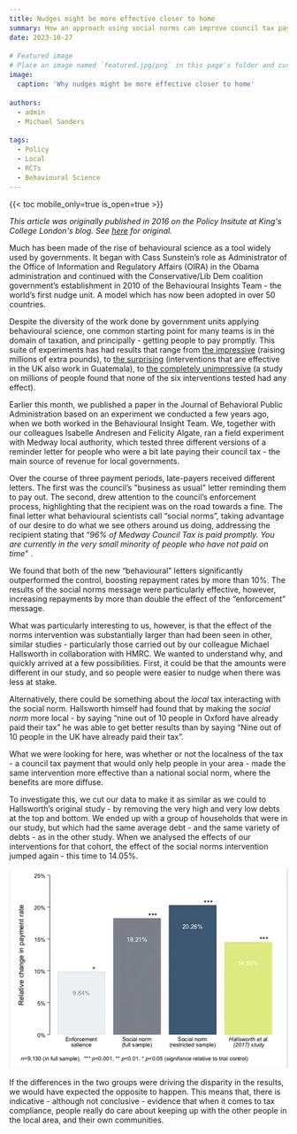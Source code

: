 ```yaml
---
title: Nudges might be more effective closer to home
summary: How an approach using social norms can improve council tax payment rates.
date: 2023-10-27

# Featured image
# Place an image named `featured.jpg/png` in this page's folder and customize its options here.
image:
  caption: 'Why nudges might be more effective closer to home'

authors:
  - admin
  - Michael Sanders

tags:
  - Policy
  - Local
  - RCTs
  - Behavioural Science
---
```


{{< toc mobile_only=true is_open=true >}}

_This article was originally published in 2016 on the Policy Insitute at King's College London's blog. See [here](https://www.kcl.ac.uk/news/nudges-might-be-more-effective-closer-to-home) for original._

Much has been made of the rise of behavioural science as a tool widely used by governments. It began with Cass Sunstein’s role as Administrator of the Office of Information and Regulatory Affairs (OIRA) in the Obama administration and continued with the Conservative/Lib Dem coalition government’s establishment in 2010 of the Behavioural Insights Team - the world’s first nudge unit. A model which has now been adopted in over 50 countries.

Despite the diversity of the work done by government units applying behavioural science, one common starting point for many teams is in the domain of taxation, and principally - getting people to pay promptly. This suite of experiments has had results that range from [the impressive](https://ideas.repec.org/a/eee/pubeco/v148y2017icp14-31.html) (raising millions of extra pounds), to [the surprising](https://www.bi.team/publications/behavioral-interventions-in-tax-compliance-evidence-from-guatemala/) (interventions that are effective in the UK also work in Guatemala), to [the completely unimpressive](https://www.bi.team/publications/failure-to-captcha-attention-null-results-from-an-honesty-priming-experiment-in-guatemala/) (a study on millions of people found that none of the six interventions tested had any effect).

Earlier this month, we published a paper in the Journal of Behavioral Public Administration based on an experiment we conducted a few years ago, when we both worked in the Behavioural Insight Team. We, together with our colleagues Isabelle Andresen and Felicity Algate, ran a field experiment with Medway local authority, which tested three different versions of a reminder letter for people who were a bit late paying their council tax - the main source of revenue for local governments.

Over the course of three payment periods, late-payers received different letters. The first was the council’s "business as usual" letter reminding them to pay out. The second, drew attention to the council’s enforcement process, highlighting that the recipient was on the road towards a fine. The final letter what behavioural scientists call “social norms”, taking advantage of our desire to do what we see others around us doing, addressing the recipient stating that “_96% of Medway Council Tax is paid promptly. You are currently in the very small minority of people who have not paid on time_" .

We found that both of the new “behavioural” letters significantly outperformed the control, boosting repayment rates by more than 10%. The results of the social norms message were particularly effective, however, increasing repayments by more than double the effect of the “enforcement” message.

What was particularly interesting to us, however, is that the effect of the norms intervention was substantially larger than had been seen in other, similar studies - particularly those carried out by our colleague Michael Hallsworth in collaboration with HMRC. We wanted to understand why, and quickly arrived at a few possibilities. First, it could be that the amounts were different in our study, and so people were easier to nudge when there was less at stake.

Alternatively, there could be something about the _local_ tax interacting with the social norm. Hallsworth himself had found that by making the _social norm_ more local - by saying “nine out of 10 people in Oxford have already paid their tax” he was able to get better results than by saying “Nine out of 10 people in the UK have already paid their tax”.

What we were looking for here, was whether or not the localness of the tax - a council tax payment that would only help people in your area - made the same intervention more effective than a national social norm, where the benefits are more diffuse.

To investigate this, we cut our data to make it as similar as we could to Hallsworth’s original study - by removing the very high and very low debts at the top and bottom. We ended up with a group of households that were in our study, but which had the same average debt - and the same variety of debts - as in the other study. When we analysed the effects of our interventions for that cohort, the effect of the social norms intervention jumped again - this time to 14.05%.

![Image alt](images/graph_council_tax.jpg)

If the differences in the two groups were driving the disparity in the results, we would have expected the opposite to happen. This means that, there is indicative - although not conclusive - evidence that when it comes to tax compliance, people really do care about keeping up with the other people in the local area, and their own communities.
